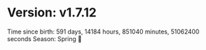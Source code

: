 # Version: v1.7.12
Time since birth: 591 days, 14184 hours, 851040 minutes, 51062400 seconds
Season: Spring 🌸
